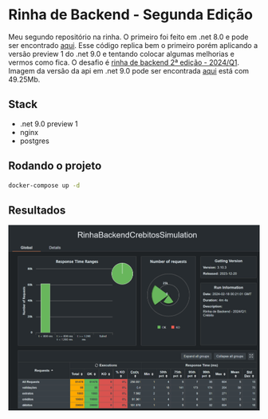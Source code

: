 
# Rinha de Backend - Segunda Edição

Meu segundo repositório na rinha. O primeiro foi feito em .net 8.0 e pode ser encontrado [aqui](https://github.com/felipebossolani/rinha-de-backend-2024-q01-dotnet). Esse código replica bem o primeiro porém aplicando a versão preview 1 do .net 9.0 e tentando colocar algumas melhorias e vermos como fica. O desafio é [rinha de backend 2ª edição - 2024/Q1](https://github.com/zanfranceschi/rinha-de-backend-2024-q1).
Imagem da versão da api em .net 9.0 pode ser encontrada [aqui](https://hub.docker.com/r/felipebossolani/rinha-de-backend-2024-q01-dotnet9-preview) está com 49.25Mb. 

## Stack

- .net 9.0 preview 1
- nginx
- postgres

## Rodando o projeto

```bash
docker-compose up -d
```

## Resultados

![Resultados do gatling](docs/gatling-20240217.png)